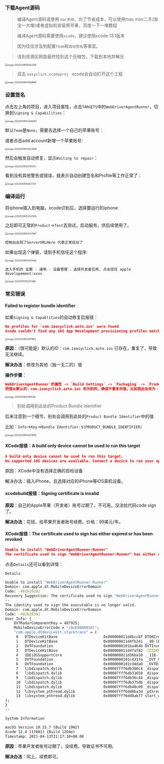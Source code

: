 ### 下载Agent源码

> 编译Agent源码请使用 `mac系统`，为了节省成本，可以使用mac mini二手(淘宝一大堆)或者虚拟机安装黑苹果，百度一下一堆教程
>
> 编译Agent源码需要使用`xcode`，建议使用xcode 13.1版本
>
> 因为往往涉及到配置`Team`和`自动签名`等事宜。

>  请到资源区网盘最终找到这个压缩包，下载到本地并解压

<img src="zh-cn/images/image-20220208100042106.png" alt="image-20220208100042106" style="zoom:50%;" />

> 双击 `easyclick.xcodeproj ` xcode会自动打开这个工程



<img src="zh-cn/images/image-20220208101050668.png" alt="image-20220208101050668" style="zoom:50%;" />

### 设置签名

点击左上角的项目，进入项目属性，点击`TARGETS`中的`WebDriverAgentRunner`，切换到`Signing & Capabilities`：

<img src="zh-cn/images/image-20220208102448367.png" alt="image-20220208102448367" style="zoom:50%;" />



默认`Team`是`None`，需要去选择一个自己的苹果账号：

或者点击add account新增一个苹果账号:

<img src="zh-cn/images/image-20220208102633928.png" alt="image-20220208102633928" style="zoom:50%;" />



然后会触发自动修复，显示`Waiting to repair`：



<img src="zh-cn/images/image-20220208102745301.png" alt="image-20220208102745301" style="zoom:50%;" />



看到没有其他警告或错误，就表示自动创建签名和Profile等工作正常了：

<img src="zh-cn/images/image-20220208102821314.png" alt="image-20220208102821314" style="zoom:50%;" />



### 编译运行

将iphone插入到电脑，xcode识别后，选择要运行的iphone:

<img src="zh-cn/images/image-20220208102322555.png" alt="image-20220208102322555" style="zoom:50%;" />



之后即可正常的`Product`->`Test`去测试，启动服务，供后续使用了。

<img src="zh-cn/images/image-20220208103037987.png" alt="image-20220208103037987" style="zoom:50%;" />

`控制台出现了ServerURLHere 代表正常启动了`



如果出现这个弹窗，请到手机信任这个程序:

<img src="zh-cn/images/image-20220208105413446.png" alt="image-20220208105413446" style="zoom:50%;" />

`进入手机的 设置 - 通用 - 设备管理 ，选择开发者应用, 点击信任 apple developement:xxxx`

<img src="zh-cn/images/image-20220105102213366.png" alt="image-20220105102213366" style="zoom:50%;" />





### 常见错误

#### Failed to register bundle identifier

如果`Signing & Capablities`的自动修复后报错：

```json
No profiles for 'com.ieasyclick.auto.ios' were found
Xcode couldn't find any iOS App Development provisioning profiles matching 'com.ieasyclick.auto.ios'.
```



<img src="zh-cn/images/image-20220208103411663.png" alt="image-20220208103411663" style="zoom:50%;" />

**原因**：（很可能是）默认的ID：`com.ieasyclick.auto.ios` 已存在，重复了，导致无法继续。

**解决办法**：修改为其他（独一无二的）值

**操作步骤**：

```json
WebDriverAgentRunner`的属性 -> `Build Settings` -> `Packaging` -> `Product Bundle Identifier
把值从默认的：com.ieasyclick.auto.ios 改为别的，确保不重复的值，比如我此处改为：com.ieasyclick.auto.ios.xxxx1
```

<img src="zh-cn/images/image-20220208103815145.png" alt="image-20220208103815145" style="zoom:50%;" />

> 别处调用到此处的Product Bundle Identifier

后来注意到一个细节，别处会调用到此处的`Product Bundle Identifier`中的值

比如：`Info`->`Key`->`Bundle Identifier`: `$(PRODUCT_BUNDLE_IDENTIFIER)`



<img src="zh-cn/images/image-20220208104031656.png" alt="image-20220208104031656" style="zoom:50%;" />

#### XCode报错：A build only device cannot be used to run this target

```json
A build only device cannot be used to run this target.
No supported iOS devices are available. Connect a device to run your application or choose a simulated device as the destination.
```

原因：XCode中没有选择正确的目标设备

解决办法：插入iPhone，且选择对应的iPhone等iOS真机设备。



#### xcodebuild报错：Signing certificate is invalid

**原因**：自己的Apple苹果（开发者）账号过期了。不可用，没法给代码code sign了。

**解决办法**：花钱，给苹果开发者账号续费。价格：99美元/年。

#### XCode报错：The certificate used to sign has either expired or has been revoked

```json
Unable to install "WebDriverAgentRunner-Runner"
The certificate used to sign "WebDriverAgentRunner-Runner" has either expired or has been revoked. An updated certificate is required to sign and install the application.

```

点击`Details`还可以看到详情：

```bash
Details

Unable to install "WebDriverAgentRunner-Runner"
Domain: com.apple.dt.MobileDeviceErrorDomain
Code: -402620392
Recovery Suggestion: The certificate used to sign "WebDriverAgentRunner-Runner" has either expired or has been revoked. An updated certificate is required to sign and install the application.
--
The identity used to sign the executable is no longer valid.
Domain: com.apple.dt.MobileDeviceErrorDomain
Code: -402620392
User Info: {
    DVTRadarComponentKey = 487925;
    MobileDeviceErrorCode = "(0xE8008018)";
    "com.apple.dtdevicekit.stacktrace" = (
     0   DTDeviceKitBase                     0x000000011d4bcc8f DTDKCreateNSErrorFromAMDErrorCode + 220
     1   DTDeviceKitBase                     0x000000011d4fb241 __90-[DTDKMobileDeviceToken installApplicationBundleAtPath:withOptions:andError:withCallback:]_block_invoke + 155
     2   DVTFoundation                       0x0000000101ba464b DVTInvokeWithStrongOwnership + 71
     3   DTDeviceKitBase                     0x000000011d4faf82 -[DTDKMobileDeviceToken installApplicationBundleAtPath:withOptions:andError:withCallback:] + 1440
     4   IDEiOSSupportCore                   0x000000011d36ba10 __118-[DVTiOSDevice(DVTiPhoneApplicationInstallation) processAppInstallSet:appUninstallSet:installOptions:completionBlock:]_block_invoke.292 + 3513
     5   DVTFoundation                       0x0000000101cd317e __DVT_CALLING_CLIENT_BLOCK__ + 7
     6   DVTFoundation                       0x0000000101cd4da0 __DVTDispatchAsync_block_invoke + 1191
     7   libdispatch.dylib                   0x00007fff6db306c4 _dispatch_call_block_and_release + 12
     8   libdispatch.dylib                   0x00007fff6db31658 _dispatch_client_callout + 8
     9   libdispatch.dylib                   0x00007fff6db36c44 _dispatch_lane_serial_drain + 597
     10  libdispatch.dylib                   0x00007fff6db375d6 _dispatch_lane_invoke + 363
     11  libdispatch.dylib                   0x00007fff6db40c09 _dispatch_workloop_worker_thread + 596
     12  libsystem_pthread.dylib             0x00007fff6dd8ba3d _pthread_wqthread + 290
     13  libsystem_pthread.dylib             0x00007fff6dd8ab77 start_wqthread + 15
);
}
--

System Information

macOS Version 10.15.7 (Build 19H2)
Xcode 12.4 (17801) (Build 12D4e)
Timestamp: 2021-04-13T21:17:10+08:00
```

**原因**：苹果开发者账号过期了，没续费。导致证书不可用。

**解决办法**：同上，续费即可。